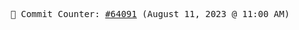 <p align="center">
    <samp>
        📮 Commit Counter: <a href="https://github.com/Javascript-void0/Javascript-void0/commits/main">#64091</a> (August 11, 2023 @ 11:00 AM)
    </samp>
</p>